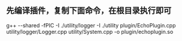 ## 先编译插件，复制下面命令，在根目录执行即可

g++ --shared -fPIC -I ./utility/logger -I ./utility plugin/EchoPlugin.cpp utility/logger/Logger.cpp utility/System.cpp -o  plugin/echoplugin.so